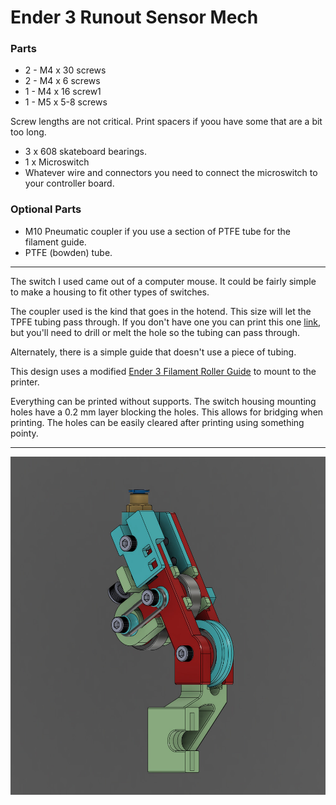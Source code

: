 # Ender 3 Runout Sensor Mech


### Parts
* 2 - M4 x 30 screws
* 2 - M4 x 6 screws
* 1 - M4 x 16 screw1
* 1 - M5 x 5-8 screws

Screw lengths are not critical. Print spacers if yoou have some that are a bit too long.

* 3 x 608 skateboard bearings.
* 1 x Microswitch
* Whatever wire and connectors you need to connect the microswitch to your controller board.

### Optional Parts
* M10 Pneumatic coupler if you use a section of PTFE tube for the filament guide.
* PTFE (bowden) tube.

---
The switch I used came out of a computer mouse. It could be fairly simple to make a housing to fit other types of switches.

The coupler used is the kind that goes in the hotend. This size will let the TPFE tubing pass through. If you don't have one you can print this one [link](https://www.thingiverse.com/thing:1993384), but you'll need to drill or melt the hole so the tubing can pass through.

Alternately, there is a simple guide that doesn't use a piece of tubing.

This design uses a modified [Ender 3 Filament Roller Guide](https://www.thingiverse.com/thing:3052488) to mount to the printer.

Everything can be printed without supports. The switch housing mounting holes have a 0.2 mm layer blocking the holes. This allows for bridging when printing. The holes can be easily cleared after printing using something pointy.

---
![image 1](images/image3.jpg)

